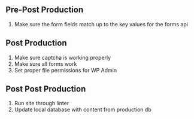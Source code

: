 ## Pre-Post Production
1. Make sure the form fields match up to the key values for the forms api

## Post Production
1. Make sure captcha is working properly
2. Make sure all forms work
3. Set proper file permissions for WP Admin

## Post Post Production
1. Run site through linter
2. Update local database with content from production db


